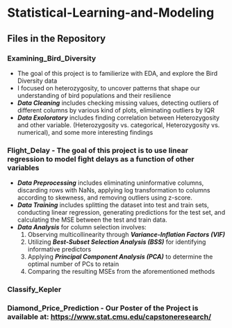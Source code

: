 # Statistical-Learning-and-Modeling 
## Files in the Repository
### Examining_Bird_Diversity 
- The goal of this project is to familierize with EDA, and explore the Bird Diversity data
- I focused on heterozygosity, to uncover patterns that shape our understanding of bird populations and their resilience
- **_Data Cleaning_** includes checking missing values, detecting outliers of different columns by various kind of plots, eliminating outliers by IQR
- **_Data Exoloratory_** includes finding correlation between Heterozygosity and other variable. (Heterozygosity vs. categorical, Heterozygosity vs. numerical), and some more interesting findings

### Flight_Delay - The goal of this project is to use linear regression to model fight delays as a function of other variables 
- **_Data Preprocessing_** includes eliminating uninformative columns, discarding rows with NaNs, applying log transformation to columns according to skewness, and removing outliers using z-score.
- _**Data Training**_ includes splitting the dataset into test and train sets, conducting linear regression, generating predictions for the test set, and calculating the MSE between the test and train data.
- **_Data Analysis_** for column selection involves:
  1. Observing multicollinearity through **_Variance-Inflation Factors (VIF)_**
  2. Utilizing **_Best-Subset Selection Analysis (BSS)_** for identifying informative predictors
  3. Applying **_Principal Component Analysis (PCA)_** to determine the optimal number of PCs to retain
  4. Comparing the resulting MSEs from the aforementioned methods
     
### Classify_Kepler 
### Diamond_Price_Prediction - Our Poster of the Project is available at: https://www.stat.cmu.edu/capstoneresearch/

